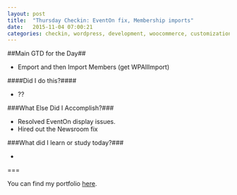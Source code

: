 ```yaml
---
layout: post
title:  "Thursday Checkin: EventOn fix, Membership imports"
date:   2015-11-04 07:00:21
categories: checkin, wordpress, development, woocommerce, customization
---
```


##Main GTD for the Day##

- Emport and then Import Members (get WPAllImport)

####Did I do this?####

- ??

###What Else Did I Accomplish?###

- Resolved EventOn display issues. 
- Hired out the Newsroom fix

###What did I learn or study today?###

- 

===

You can find my portfolio [here][FPSportfolio].


[FPSportfolio]: http://finchproservices.com/portfolio
